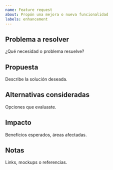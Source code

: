 ```yaml
---
name: Feature request
about: Propón una mejora o nueva funcionalidad
labels: enhancement
---
```


## Problema a resolver
¿Qué necesidad o problema resuelve?

## Propuesta
Describe la solución deseada.

## Alternativas consideradas
Opciones que evaluaste.

## Impacto
Beneficios esperados, áreas afectadas.

## Notas
Links, mockups o referencias.
